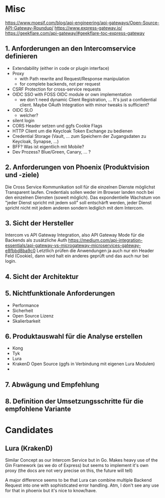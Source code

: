 # Misc
https://www.moesif.com/blog/api-engineering/api-gateways/Open-Source-API-Gateway-Roundup/
https://www.express-gateway.io/
https://geekflare.com/api-gateway/#geekflare-toc-express-gateway

## 1. Anforderungen an den Intercomservice definieren
* Extendability (either in code or plugin interface)
* Proxy 
  * with Path rewrite and Request/Response manipulation
  * for complete backends, not per request
* CSRF Protection for cross-service requests
* OIDC SSO with FOSS OIDC module or own implementation
  * we don't need dynamic Client Registration, ... It's just a confidential client.
  Maybe OAuth Integration with minor tweaks is sufficient?
* OIDC SLO
  * welcher?
* silent login
* CORS Header setzen und ggfs Cookie Flags
* HTTP Client um die Keycloak Token Exchange zu bedienen
* Credential Storage (Vault, ... zum Speichern der Zugangsdaten zu Keycloak, Synapse, ...)
* BFF? Was ist eigentlich mit Mobile?
* Dev Prozess? Blue/Green, Canary, ... ?

## 2. Anforderungen von Phoenix (Produktvision und -ziele)
Die Cross Service Kommunikation soll für die einzelnen Dienste möglichst Transparent laufen. 
Credentials sollen weder im Browser landen noch bei den einzelnen Diensten (soweit möglich).
Das expondentielle Wachstum von "jeder Dienst spricht mit jedem soll" soll entschärft werden, 
jeder Dienst spricht nicht mit jedem anderen sondern lediglich mit dem Intercom.
## 3. Sicht der Hersteller
Intercom vs API Gateway Integration, also API Gateway Mode für die Backends als zusätzliche Auth
https://medium.com/api-integration-essentials/api-gateway-vs-microgateway-microservices-gateway-e8fbbd8ba9c0
Letztlich prüfen die Anwendungen ja auch nur ein Header Feld (Cookie), dann wird halt ein anderes geprüft 
und das auch nur bei login.
## 4. Sicht der Architektur


## 5. Nichtfunktionale Anforderungen
* Performance
* Sicherheit 
* Open Source Lizenz
* Skalierbarkeit

## 6. Produktauswahl für die Analyse erstellen
* Kong
* Tyk
* Lura
* KrakenD Open Source (ggfs in Verbindung mit eigenen Lura Modulen)
* 
## 7. Abwägung und Empfehlung
## 8. Definition der Umsetzungsschritte für die empfohlene Variante

# Candidates
## Lura (KrakenD)
Similar Concept as our Intercom Service but in Go. Makes heavy use of the Gin Framework (as we do of Express) 
but seems to implement it's own proxy (the docs are not very precise on this, the future will tell) 

A major difference seems to be that Lura can combine multiple Backend Request into one with sophisticated 
error handling. Atm, I don't see any use for that in phoenix but it's nice to know/have.


